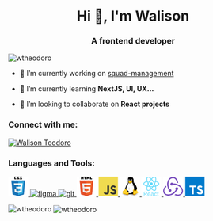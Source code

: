 <h1 align="center">Hi 👋, I'm Walison</h1>
<h3 align="center">A frontend developer</h3>

<p align="left"> <img src="https://komarev.com/ghpvc/?username=wtheodoro&label=Profile%20views&color=0e75b6&style=flat" alt="wtheodoro" /> </p>

- 🔭 I’m currently working on [squad-management](https://github.com/Wtheodoro/squad-management)

- 🌱 I’m currently learning **NextJS, UI, UX...**

- 👯 I’m looking to collaborate on **React projects**

<h3 align="left"> Connect with me:</h3>
<p align="left">
<a href="https://www.linkedin.com/in/walisonteodoro/" target="blank"><img align="center" src="https://cdn.jsdelivr.net/npm/simple-icons@3.0.1/icons/linkedin.svg" alt="Walison Teodoro" height="30" width="40" /></a>

<h3 align="left">Languages and Tools:</h3>
<p align="left"> <a href="https://www.w3schools.com/css/" target="_blank"> <img src="https://raw.githubusercontent.com/devicons/devicon/master/icons/css3/css3-original-wordmark.svg" alt="css3" width="40" height="40"/> </a> <a href="https://www.figma.com/" target="_blank"> <img src="https://www.vectorlogo.zone/logos/figma/figma-icon.svg" alt="figma" width="40" height="40"/> </a> <a href="https://git-scm.com/" target="_blank"> <img src="https://www.vectorlogo.zone/logos/git-scm/git-scm-icon.svg" alt="git" width="40" height="40"/> </a> <a href="https://www.w3.org/html/" target="_blank"> <img src="https://raw.githubusercontent.com/devicons/devicon/master/icons/html5/html5-original-wordmark.svg" alt="html5" width="40" height="40"/> </a> <a href="https://developer.mozilla.org/en-US/docs/Web/JavaScript" target="_blank"> <img src="https://raw.githubusercontent.com/devicons/devicon/master/icons/javascript/javascript-original.svg" alt="javascript" width="40" height="40"/> </a> <a href="https://www.linux.org/" target="_blank"> <img src="https://raw.githubusercontent.com/devicons/devicon/master/icons/linux/linux-original.svg" alt="linux" width="40" height="40"/> </a> <a href="https://reactjs.org/" target="_blank"> <img src="https://raw.githubusercontent.com/devicons/devicon/master/icons/react/react-original-wordmark.svg" alt="react" width="40" height="40"/> </a> <a href="https://redux.js.org" target="_blank"> <img src="https://raw.githubusercontent.com/devicons/devicon/master/icons/redux/redux-original.svg" alt="redux" width="40" height="40"/> </a> <a href="https://www.typescriptlang.org/" target="_blank"> <img src="https://raw.githubusercontent.com/devicons/devicon/master/icons/typescript/typescript-original.svg" alt="typescript" width="40" height="40"/> </a> </p>

<p><img align="left" src="https://github-readme-stats.vercel.app/api/top-langs?username=wtheodoro&show_icons=true&locale=en&layout=compact" alt="wtheodoro" /></p>

<p>&nbsp;<img align="center" src="https://github-readme-stats.vercel.app/api?username=wtheodoro&show_icons=true&locale=en" alt="wtheodoro" /></p>
